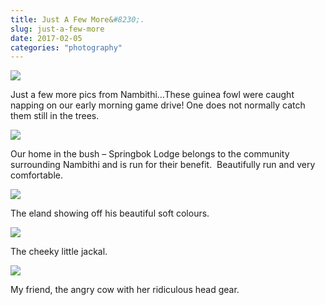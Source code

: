 ```yaml
---
title: Just A Few More&#8230;.
slug: just-a-few-more
date: 2017-02-05
categories: "photography"
---
```


<p><img src="http://res.cloudinary.com/dy6grlu8z/image/upload/v1558841714/yfyenrsc0xs6keprnofx.jpg"/></p>
<p>Just a few more pics from Nambithi…These guinea fowl were caught napping on our early morning game drive! One does not normally catch them still in the trees.</p>
<p><img src="http://res.cloudinary.com/dy6grlu8z/image/upload/v1558841715/zxlkubnp2qhoi2it5l8a.jpg"/></p>
<p>Our home in the bush – Springbok Lodge belongs to the community surrounding Nambithi and is run for their benefit.  Beautifully run and very comfortable.</p>
<p><img src="http://res.cloudinary.com/dy6grlu8z/image/upload/v1558841716/g5g56c8awkcxdoc8qqn2.jpg"/></p>
<p>The eland showing off his beautiful soft colours.</p>
<p><img src="http://res.cloudinary.com/dy6grlu8z/image/upload/v1558841717/glvsncstblaniuzrawiw.jpg"/></p>
<p>The cheeky little jackal.</p>
<p><img src="http://res.cloudinary.com/dy6grlu8z/image/upload/v1558841717/ppo9feyn4oiswqtchezs.jpg"/></p>
<p>My friend, the angry cow with her ridiculous head gear.</p>







